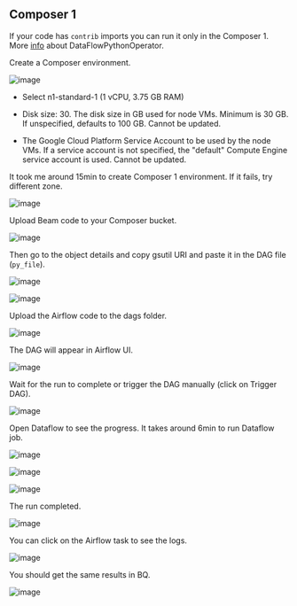 ## Composer 1 

If your code has `contrib` imports you can run it only in the Composer 1. More [info](https://airflow.apache.org/docs/apache-airflow/1.10.5/_api/airflow/contrib/operators/dataflow_operator/index.html#airflow.contrib.operators.dataflow_operator.DataFlowPythonOperator) about DataFlowPythonOperator.

Create a Composer environment.

![image](https://github.com/janaom/gcp-data-engineering-etl-with-composer-dataflow/assets/83917694/f5f7d40b-67fe-4206-9501-92b042c950f7)


 - Select n1-standard-1 (1 vCPU, 3.75 GB RAM)

 - Disk size: 30. The disk size in GB used for node VMs. Minimum is 30 GB. If unspecified, defaults to 100 GB. Cannot be updated. 

 - The Google Cloud Platform Service Account to be used by the node VMs. If a service account is not specified, the "default" Compute Engine service account is used. Cannot be updated. 

It took me around 15min to create Composer 1 environment. If it fails, try different zone.

![image](https://github.com/janaom/gcp-data-engineering-etl-with-composer-dataflow/assets/83917694/a9bb70e4-0cef-4290-ba6a-c81e587046f9)


Upload Beam code to your Composer bucket.

![image](https://github.com/janaom/gcp-data-engineering-etl-with-composer-dataflow/assets/83917694/4fe512ed-489a-4955-b289-89d72be61dcf)


Then go to the object details and copy gsutil URI and paste it in the DAG file (`py_file`).


![image](https://github.com/janaom/gcp-data-engineering-etl-with-composer-dataflow/assets/83917694/593511d3-fde2-4704-8c3e-030037802419)


![image](https://github.com/janaom/gcp-data-engineering-etl-with-composer-dataflow/assets/83917694/f7ee71f2-e788-4850-9ef3-ee8a388ae9b6)


Upload the Airflow code to the dags folder.


![image](https://github.com/janaom/gcp-data-engineering-etl-with-composer-dataflow/assets/83917694/d8279e8f-5899-4444-93a6-e4e18ff7c3a3)



The DAG will appear in Airflow UI.

![image](https://github.com/janaom/gcp-data-engineering-etl-with-composer-dataflow/assets/83917694/82aec353-b6bd-44a5-b06a-4e0a3c28a97a)


Wait for the run to complete or trigger the DAG manually (click on Trigger DAG).

![image](https://github.com/janaom/gcp-data-engineering-etl-with-composer-dataflow/assets/83917694/6d8420b5-d650-4ccc-98b3-0a08bb144887)


Open Dataflow to see the progress. It takes around 6min to run Dataflow job.

![image](https://github.com/janaom/gcp-data-engineering-etl-with-composer-dataflow/assets/83917694/c34f4121-79e3-4669-870f-17c029f43610)

![image](https://github.com/janaom/gcp-data-engineering-etl-with-composer-dataflow/assets/83917694/b7f6f19b-e2d2-4c21-8ee0-8e5c8f4a7176)

![image](https://github.com/janaom/gcp-data-engineering-etl-with-composer-dataflow/assets/83917694/ae2745b8-f9ef-480b-871d-3c5db7b2e8d5)

The run completed.

![image](https://github.com/janaom/gcp-data-engineering-etl-with-composer-dataflow/assets/83917694/b9525886-1beb-40e9-850c-5c9daaefe50a)


You can click on the Airflow task to see the logs.

![image](https://github.com/janaom/gcp-data-engineering-etl-with-composer-dataflow/assets/83917694/4ae7d22f-51a5-4b4a-8489-fc3946c58bcc)



You should get the same results in BQ.

![image](https://github.com/janaom/gcp-data-engineering-etl-with-composer-dataflow/assets/83917694/a0a12fc2-9d07-42c6-9b7b-b0a27eb462e1)
